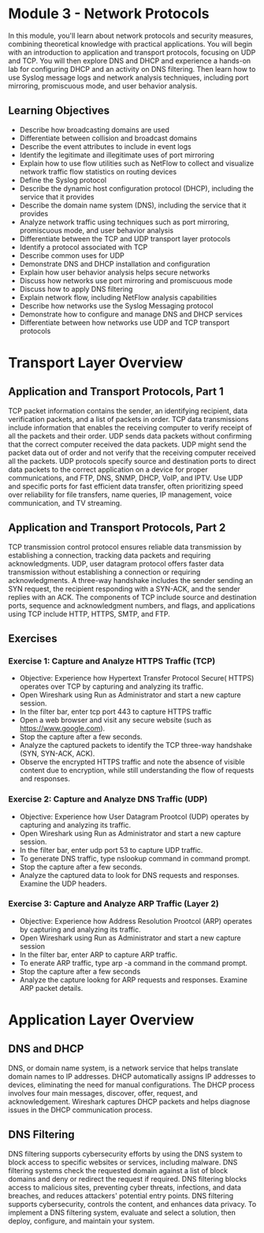 # Module 3 - Network Protocols
In this module, you'll learn about network protocols and security measures, combining theoretical knowledge with practical applications. You will begin with an introduction to application and transport protocols, focusing on UDP and TCP. You will then explore DNS and DHCP and experience a hands-on lab for configuring DHCP and an activity on DNS filtering. Then learn how to use Syslog message logs and network analysis techniques, including port mirroring, promiscuous mode, and user behavior analysis.

## Learning Objectives
- Describe how broadcasting domains are used
- Differentiate between collision and broadcast domains
- Describe the event attributes to include in event logs
- Identify the legitimate and illegitimate uses of port mirroring
- Explain how to use flow utilities such as NetFlow to collect and visualize network traffic flow statistics on routing devices
- Define the Syslog protocol
- Describe the dynamic host configuration protocol (DHCP), including the service that it provides
- Describe the domain name system (DNS), including the service that it provides
- Analyze network traffic using techniques such as port mirroring, promiscuous mode, and user behavior analysis
- Differentiate between the TCP and UDP transport layer protocols
- Identify a protocol associated with TCP
- Describe common uses for UDP
- Demonstrate DNS and DHCP installation and configuration
- Explain how user behavior analysis helps secure networks
- Discuss how networks use port mirroring and promiscuous mode
- Discuss how to apply DNS filtering
- Explain network flow, including NetFlow analysis capabilities
- Describe how networks use the Syslog Messaging protocol
- Demonstrate how to configure and manage DNS and DHCP services
- Differentiate between how networks use UDP and TCP transport protocols

# Transport Layer Overview

## Application and Transport Protocols, Part 1
TCP packet information contains the sender, an identifying recipient, data verification packets, and a list of packets in order. TCP data transmissions include information that enables the receiving computer to verify receipt of all the packets and their order. UDP sends data packets without confirming that the correct computer received the data packets. UDP might send the packet data out of order and not verify that the receiving computer received all the packets. UDP protocols specify source and destination ports to direct data packets to the correct application on a device for proper communications, and FTP, DNS, SNMP, DHCP, VoIP, and IPTV. Use UDP and specific ports for fast efficient data transfer, often prioritizing speed over reliability for file transfers, name queries, IP management, voice communication, and TV streaming.

## Application and Transport Protocols, Part 2
TCP transmission control protocol ensures reliable data transmission by establishing a connection, tracking data packets and requiring acknowledgments. UDP, user datagram protocol offers faster data transmission without establishing a connection or requiring acknowledgments. A three-way handshake includes the sender sending an SYN request, the recipient responding with a SYN-ACK, and the sender replies with an ACK. The components of TCP include source and destination ports, sequence and acknowledgment numbers, and flags, and applications using TCP include HTTP, HTTPS, SMTP, and FTP.

## Exercises
### Exercise 1: Capture and Analyze HTTPS Traffic (TCP)
- Objective: Experience how Hypertext Transfer Protocol Secure( HTTPS) operates over TCP by capturing and analyzing its traffic.
- Open Wireshark using Run as Administrator and start a new capture session.
- In the filter bar, enter tcp port 443 to capture HTTPS traffic
- Open a web browser and visit any secure website (such as https://www.google.com).
- Stop the capture after a few seconds.
- Analyze the captured packets to identify the TCP three-way handshake (SYN, SYN-ACK, ACK).
- Observe the encrypted HTTPS traffic and note the absence of visible content due to encryption, while still understanding the flow of requests and responses.

### Exercise 2: Capture and Analyze DNS Traffic (UDP)
- Objective: Experience how User Datagram Prootcol (UDP) operates by capturing and analyzing its traffic.
- Open Wireshark using Run as Administrator and start a new capture session.
- In the filter bar, enter udp port 53 to capture UDP traffic.
- To generate DNS traffic, type nslookup command in command prompt.
- Stop the capture after a few seconds.
- Analyze the captured data to look for DNS requests and responses. Examine the UDP headers.

### Exercise 3: Capture and Analyze ARP Traffic (Layer 2)
- Objective: Experience how Address Resolution Prootcol (ARP) operates by capturing and analyzing its traffic.
- Open Wireshark using Run as Administrator and start a new capture session
- In the filter bar, enter ARP to capture ARP traffic.
- To enerate ARP traffic, type arp -a command in the command prompt.
- Stop the capture after a few seconds
- Analyze the capture lookng for ARP requests and responses. Examine ARP packet details.

# Application Layer Overview

## DNS and DHCP
DNS, or domain name system, is a network service that helps translate domain names to IP addresses. DHCP automatically assigns IP addresses to devices, eliminating the need for manual configurations. The DHCP process involves four main messages, discover, offer, request, and acknowledgement. Wireshark captures DHCP packets and helps diagnose issues in the DHCP communication process.

## DNS Filtering
DNS filtering supports cybersecurity efforts by using the DNS system to block access to specific websites or services, including malware. DNS filtering systems check the requested domain against a list of block domains and deny or redirect the request if required. DNS filtering blocks access to malicious sites, preventing cyber threats, infections, and data breaches, and reduces attackers' potential entry points. DNS filtering supports cybersecurity, controls the content, and enhances data privacy. To implement a DNS filtering system, evaluate and select a solution, then deploy, configure, and maintain your system.
